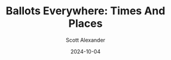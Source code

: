 ---
layout: podcast
title: "Ballots Everywhere: Times And Places"
author: Scott Alexander
description: https://www.astralcodexten.com/p/ballots-everywhere-times-and-places
date: 2024-10-04
length: 615576
duration: 154
guid: ballots-everywhere-times-and-places
---
